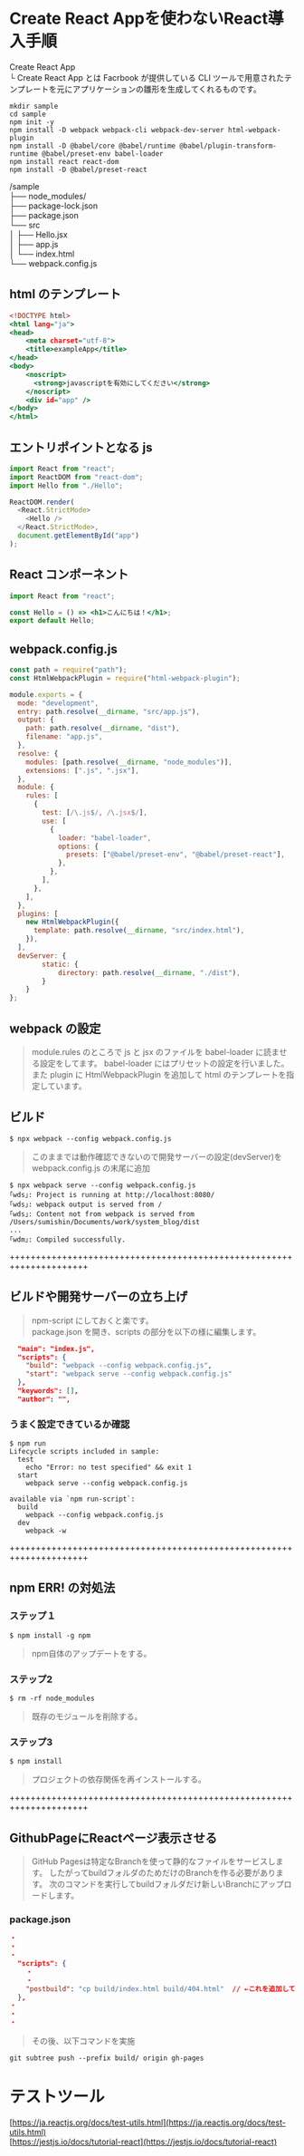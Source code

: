 
# Create React Appを使わないReact導入手順

Create React App  
└ Create React App とは Facrbook が提供している CLI ツールで用意されたテンプレートを元にアプリケーションの雛形を生成してくれるものです。

```vim
mkdir sample
cd sample
npm init -y
npm install -D webpack webpack-cli webpack-dev-server html-webpack-plugin
npm install -D @babel/core @babel/runtime @babel/plugin-transform-runtime @babel/preset-env babel-loader
npm install react react-dom
npm install -D @babel/preset-react
```

/sample  
├── node_modules/  
├── package-lock.json  
├── package.json  
└── src  
│   ├── Hello.jsx  
│   ├── app.js  
│   └── index.html  
└── webpack.config.js  

## html のテンプレート
```index.html
<!DOCTYPE html>
<html lang="ja">
<head>
    <meta charset="utf-8">
    <title>exampleApp</title>
</head>
<body>
    <noscript>
      <strong>javascriptを有効にしてください</strong>
    </noscript>
    <div id="app" />
</body>
</html>
```

## エントリポイントとなる js
```app.js
import React from "react";
import ReactDOM from "react-dom";
import Hello from "./Hello";

ReactDOM.render(
  <React.StrictMode>
    <Hello />
  </React.StrictMode>,
  document.getElementById("app")
);

```

## React コンポーネント
```Hello.jsx
import React from "react";

const Hello = () => <h1>こんにちは！</h1>;
export default Hello;

```
## webpack.config.js
```webpack.config.js
const path = require("path");
const HtmlWebpackPlugin = require("html-webpack-plugin");

module.exports = {
  mode: "development",
  entry: path.resolve(__dirname, "src/app.js"),
  output: {
    path: path.resolve(__dirname, "dist"),
    filename: "app.js",
  },
  resolve: {
    modules: [path.resolve(__dirname, "node_modules")],
    extensions: [".js", ".jsx"],
  },
  module: {
    rules: [
      {
        test: [/\.js$/, /\.jsx$/],
        use: [
          {
            loader: "babel-loader",
            options: {
              presets: ["@babel/preset-env", "@babel/preset-react"],
            },
          },
        ],
      },
    ],
  },
  plugins: [
    new HtmlWebpackPlugin({
      template: path.resolve(__dirname, "src/index.html"),
    }),
  ],
  devServer: {
        static: {
            directory: path.resolve(__dirname, "./dist"),
        }
    }
};

```

## webpack の設定
> module.rules のところで js と jsx のファイルを babel-loader に読ませる設定をしてます。
> babel-loader にはプリセットの設定を行いました。
> また plugin に HtmlWebpackPlugin を追加して html のテンプレートを指定しています。


## ビルド

```vim
$ npx webpack --config webpack.config.js
```

> このままでは動作確認できないので開発サーバーの設定(devServer)を webpack.config.js の末尾に追加

```vim
$ npx webpack serve --config webpack.config.js
｢wds｣: Project is running at http://localhost:8080/
｢wds｣: webpack output is served from /
｢wds｣: Content not from webpack is served from /Users/sumishin/Documents/work/system_blog/dist
...
｢wdm｣: Compiled successfully.
```


+++++++++++++++++++++++++++++++++++++++++++++++++++++++++++++++++++++
## ビルドや開発サーバーの立ち上げ 
> npm-script にしておくと楽です。  
> package.json を開き、scripts の部分を以下の様に編集します。


```package.json
  "main": "index.js",
  "scripts": {
    "build": "webpack --config webpack.config.js",
    "start": "webpack serve --config webpack.config.js"
  },
  "keywords": [],
  "author": "",
```

### うまく設定できているか確認

```vim
$ npm run
Lifecycle scripts included in sample:
  test
    echo "Error: no test specified" && exit 1
  start
    webpack serve --config webpack.config.js

available via `npm run-script`:
  build
    webpack --config webpack.config.js
  dev
    webpack -w
```

+++++++++++++++++++++++++++++++++++++++++++++++++++++++++++++++++++++
## npm ERR! の対処法

### ステップ１

```
$ npm install -g npm
```

> npm自体のアップデートをする。

### ステップ2

```
$ rm -rf node_modules
```

> 既存のモジュールを削除する。

### ステップ3

```
$ npm install

```

> プロジェクトの依存関係を再インストールする。

+++++++++++++++++++++++++++++++++++++++++++++++++++++++++++++++++++++
## GithubPageにReactページ表示させる
> GitHub Pagesは特定なBranchを使って静的なファイルをサービスします。
したがってbuildフォルダのためだけのBranchを作る必要があります。
次のコマンドを実行してbuildフォルダだけ新しいBranchにアップロードします。
### package.json  
```json
・
・
・
  "scripts": {
    ・
    ・
    "postbuild": "cp build/index.html build/404.html"  // ←これを追加しておくこと
  },
・
・
・

```

> その後、以下コマンドを実施  

```vim
git subtree push --prefix build/ origin gh-pages
```


# テストツール  
[https://ja.reactjs.org/docs/test-utils.html](https://ja.reactjs.org/docs/test-utils.html)  
[https://jestjs.io/docs/tutorial-react](https://jestjs.io/docs/tutorial-react)